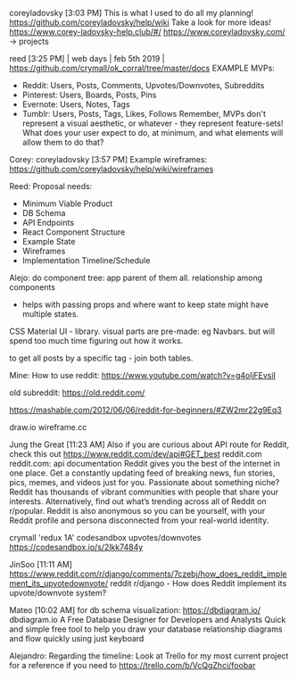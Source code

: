 
coreyladovsky [3:03 PM]
This is what I used to do all my planning! https://github.com/coreyladovsky/help/wiki Take a look for more ideas!
https://www.corey-ladovsky-help.club/#/
https://www.coreyladovsky.com/ -> projects


reed [3:25 PM] | web days | feb 5th 2019 |
https://github.com/crymall/ok_corral/tree/master/docs
EXAMPLE MVPs:
- Reddit: Users, Posts, Comments, Upvotes/Downvotes, Subreddits
- Pinterest: Users, Boards, Posts, Pins
- Evernote: Users, Notes, Tags
- Tumblr: Users, Posts, Tags, Likes, Follows
Remember, MVPs don't represent a visual aesthetic, or whatever - they represent feature-sets! What does your user expect to do, at minimum, and what elements will allow them to do that?

Corey: coreyladovsky [3:57 PM]
Example wireframes: https://github.com/coreyladovsky/help/wiki/wireframes

Reed: Proposal needs:
- Minimum Viable Product
- DB Schema
- API Endpoints
- React Component Structure
- Example State
- Wireframes
- Implementation Timeline/Schedule


Alejo:
do component tree:
app parent of them all.
relationship among components
- helps with passing props and where want to keep state
might have multiple states.

CSS
Material UI - library.
visual parts are pre-made: eg Navbars.
but will spend too much time figuring out how it works.

to get all posts by a specific tag - join both tables.

Mine:
How to use reddit:
https://www.youtube.com/watch?v=g4oljFEvsiI

old subreddit:
https://old.reddit.com/

https://mashable.com/2012/06/06/reddit-for-beginners/#ZW2mr22g9Eq3

draw.io
wireframe.cc



Jung the Great [11:23 AM]
Also if you are curious about API route for Reddit, check this out
https://www.reddit.com/dev/api#GET_best
reddit.com
reddit.com: api documentation
Reddit gives you the best of the internet in one place. Get a constantly updating feed of breaking news, fun stories, pics, memes, and videos just for you. Passionate about something niche? Reddit has thousands of vibrant communities with people that share your interests. Alternatively, find out what’s trending across all of Reddit on r/popular. Reddit is also anonymous so you can be yourself, with your Reddit profile and persona disconnected from your real-world identity.



crymall 'redux 1A' codesandbox  upvotes/downvotes
https://codesandbox.io/s/2lkk7484y


JinSoo [11:11 AM]
https://www.reddit.com/r/django/comments/7czebj/how_does_reddit_implement_its_upvotedownvote/
reddit
r/django - How does Reddit implement its upvote/downvote system?


Mateo [10:02 AM]
for db schema visualization:
https://dbdiagram.io/
dbdiagram.io
A Free Database Designer for Developers and Analysts
Quick and simple free tool to help you draw your database relationship diagrams and flow quickly using just keyboard

Alejandro:
Regarding the timeline: Look at Trello for my most current project for a reference if you need to https://trello.com/b/VcQgZhci/foobar

